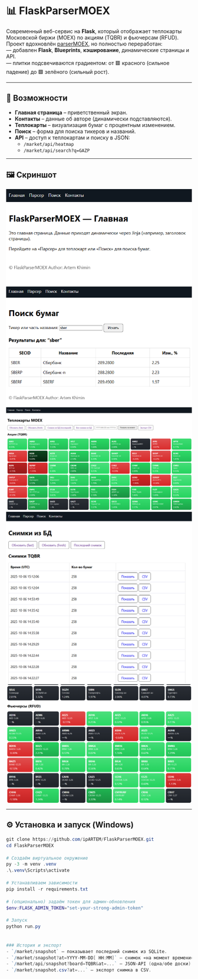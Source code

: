 # 📊 FlaskParserMOEX

Современный веб-сервис на **Flask**, который отображает теплокарты Московской биржи (MOEX) по акциям (TQBR) и фьючерсам (RFUD).  
Проект вдохновлён [parserMOEX](https://github.com/ipARTEM/parserMOEX), но полностью переработан:  
— добавлен **Flask**, **Blueprints**, **кэширование**, динамические страницы и API.  
— плитки подсвечиваются градиентом: от 🟥 красного (сильное падение) до 🟩 зелёного (сильный рост).  

---

## 🚀 Возможности

- **Главная страница** – приветственный экран.
- **Контакты** – данные об авторе (динамически подставляются).
- **Теплокарты** – визуализация бумаг с процентным изменением.
- **Поиск** – форма для поиска тикеров и названий.
- **API** – доступ к теплокартам и поиску в JSON:
  - `/market/api/heatmap`
  - `/market/api/search?q=GAZP`

---

## 🖼️ Скриншот

![heatmap demo](docs/1.png)
![heatmap demo](docs/2.png)
![heatmap demo](docs/3.png)
![heatmap demo](docs/4.png)
![heatmap demo](docs/5.png)

---

## ⚙️ Установка и запуск (Windows)

```powershell
git clone https://github.com/ipARTEM/FlaskParserMOEX.git
cd FlaskParserMOEX

# Создаём виртуальное окружение
py -3 -m venv .venv
.\.venv\Scripts\activate

# Устанавливаем зависимости
pip install -r requirements.txt

# (опционально) задаём токен для админ-обновления
$env:FLASK_ADMIN_TOKEN="set-your-strong-admin-token"

# Запуск
python run.py


### История и экспорт
- `/market/snapshot` — показывает последний снимок из SQLite.
- `/market/snapshot?at=YYYY-MM-DD[ HH:MM]` — снимок «на момент времени» (UTC).
- `/market/api/snapshot?board=TQBR&at=...` — JSON-API (одна/обе доски).
- `/market/snapshot.csv?at=...` — экспорт снимка в CSV.

